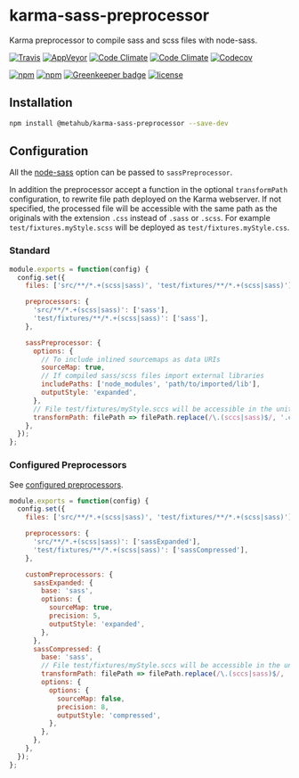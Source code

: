 # **karma-sass-preprocessor**

Karma preprocessor to compile sass and scss files with node-sass.

[![Travis](https://img.shields.io/travis/vanduynslagerp/karma-sass-preprocessor.svg)](https://travis-ci.org/vanduynslagerp/karma-sass-preprocessor)
[![AppVeyor](https://img.shields.io/appveyor/ci/vanduynslagerp/karma-sass-preprocessor.svg)](https://ci.appveyor.com/project/vanduynslagerp/karma-sass-preprocessor)
[![Code Climate](https://img.shields.io/codeclimate/github/vanduynslagerp/karma-sass-preprocessor.svg)](https://codeclimate.com/github/vanduynslagerp/karma-sass-preprocessor)
[![Code Climate](https://img.shields.io/codeclimate/issues/github/vanduynslagerp/karma-sass-preprocessor.svg)](https://codeclimate.com/github/vanduynslagerp/karma-sass-preprocessor/issues)
[![Codecov](https://img.shields.io/codecov/c/github/vanduynslagerp/karma-sass-preprocessor.svg)](https://codecov.io/gh/vanduynslagerp/karma-sass-preprocessor)

[![npm](https://img.shields.io/npm/v/@metahub/karma-sass-preprocessor.svg)](https://www.npmjs.com/package/@metahub/karma-sass-preprocessor)
[![npm](https://img.shields.io/npm/dt/@metahub/karma-sass-preprocessor.svg)](https://www.npmjs.com/package/@metahub/karma-sass-preprocessor)
[![Greenkeeper badge](https://badges.greenkeeper.io/vanduynslagerp/karma-sass-preprocessor.svg)](https://greenkeeper.io/)
[![license](https://img.shields.io/github/license/vanduynslagerp/karma-sass-preprocessor.svg)](https://github.com/vanduynslagerp/karma-sass-preprocessor/blob/master/LICENSE)

## Installation

```bash
npm install @metahub/karma-sass-preprocessor --save-dev
```

## Configuration

All the [node-sass](https://www.npmjs.com/package/node-sass) option can be passed to `sassPreprocessor`.

In addition the preprocessor accept a function in the optional `transformPath` configuration, to rewrite file path deployed on the Karma webserver. If not specified, the processed file will be accessible with the same path as the originals with the extension `.css` instead of `.sass` or `.scss`. For example `test/fixtures.myStyle.scss` will be deployed as `test/fixtures.myStyle.css`.

### Standard

```js
module.exports = function(config) {
  config.set({
    files: ['src/**/*.+(scss|sass)', 'test/fixtures/**/*.+(scss|sass)'],

    preprocessors: {
      'src/**/*.+(scss|sass)': ['sass'],
      'test/fixtures/**/*.+(scss|sass)': ['sass'],
    },

    sassPreprocessor: {
      options: {
        // To include inlined sourcemaps as data URIs
        sourceMap: true,
        // If compiled sass/scss files import external libraries
        includePaths: ['node_modules', 'path/to/imported/lib'],
        outputStyle: 'expanded',
      },
      // File test/fixtures/myStyle.sccs will be accessible in the unit test on path styles/myStyle.css
      transformPath: filePath => filePath.replace(/\.(sccs|sass)$/, '.css').replace('test/fixtures/', 'styles/')
    },
  });
};
```

### Configured Preprocessors
See [configured preprocessors](http://karma-runner.github.io/1.0/config/preprocessors.html).

```js
module.exports = function(config) {
  config.set({
    files: ['src/**/*.+(scss|sass)', 'test/fixtures/**/*.+(scss|sass)'],

    preprocessors: {
      'src/**/*.+(scss|sass)': ['sassExpanded'],
      'test/fixtures/**/*.+(scss|sass)': ['sassCompressed'],
    },

    customPreprocessors: {
      sassExpanded: {
        base: 'sass',
        options: {
          sourceMap: true,
          precision: 5,
          outputStyle: 'expanded',
        },
      },
      sassCompressed: {
        base: 'sass',
        // File test/fixtures/myStyle.sccs will be accessible in the unit test on path compressed/myStyle.css
        transformPath: filePath => filePath.replace(/\.(sccs|sass)$/, '.css').replace('test/fixtures/', 'compressed/')
        options: {
          options: {
            sourceMap: false,
            precision: 8,
            outputStyle: 'compressed',
          },
        },
      },
    },
  });
};
```
